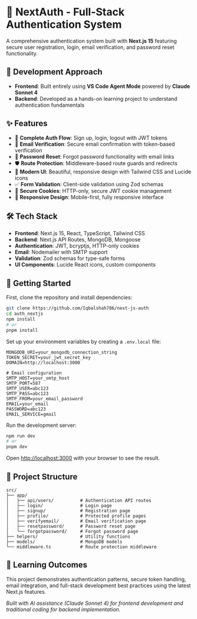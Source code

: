 # 🔐 NextAuth - Full-Stack Authentication System

A comprehensive authentication system built with **Next.js 15** featuring secure user registration, login, email verification, and password reset functionality.

## 🤖 Development Approach

- **Frontend**: Built entirely using **VS Code Agent Mode** powered by **Claude Sonnet 4**
- **Backend**: Developed as a hands-on learning project to understand authentication fundamentals

## ✨ Features

- 🔑 **Complete Auth Flow**: Sign up, login, logout with JWT tokens
- 📧 **Email Verification**: Secure email confirmation with token-based verification
- 🔄 **Password Reset**: Forgot password functionality with email links
- 🛡️ **Route Protection**: Middleware-based route guards and redirects
- 🎨 **Modern UI**: Beautiful, responsive design with Tailwind CSS and Lucide icons
- ✅ **Form Validation**: Client-side validation using Zod schemas
- 🍪 **Secure Cookies**: HTTP-only, secure JWT cookie management
- 📱 **Responsive Design**: Mobile-first, fully responsive interface

## 🛠️ Tech Stack

- **Frontend**: Next.js 15, React, TypeScript, Tailwind CSS
- **Backend**: Next.js API Routes, MongoDB, Mongoose
- **Authentication**: JWT, bcryptjs, HTTP-only cookies
- **Email**: Nodemailer with SMTP support
- **Validation**: Zod schemas for type-safe forms
- **UI Components**: Lucide React icons, custom components

## 🚀 Getting Started

First, clone the repository and install dependencies:

```bash
git clone https://github.com/Iqbalshah786/next-js-auth
cd auth_nextjs
npm install
# or
pnpm install
```

Set up your environment variables by creating a `.env.local` file:

```env
MONGODB_URI=your_mongodb_connection_string
TOKEN_SECRET=your_jwt_secret_key
DOMAIN=http://localhost:3000

# Email configuration
SMTP_HOST=your_smtp_host
SMTP_PORT=587
SMTP_USER=abc123
SMTP_PASS=abc123
SMTP_FROM=your_email_password
EMAIL=your_email
PASSWORD=abc123
EMAIL_SERVICE=gmail
```

Run the development server:

```bash
npm run dev
# or
pnpm dev
```

Open [http://localhost:3000](http://localhost:3000) with your browser to see the result.

## 📁 Project Structure

```
src/
├── app/
│   ├── api/users/          # Authentication API routes
│   ├── login/              # Login page
│   ├── signup/             # Registration page
│   ├── profile/            # Protected profile pages
│   ├── verifyemail/        # Email verification page
│   ├── resetpassword/      # Password reset page
│   └── forgotpassword/     # Forgot password page
├── helpers/                # Utility functions
├── models/                 # MongoDB models
└── middleware.ts           # Route protection middleware
```

## 🎯 Learning Outcomes

This project demonstrates authentication patterns, secure token handling, email integration, and full-stack development best practices using the latest Next.js features.

_Built with AI assistance (Claude Sonnet 4) for frontend development and traditional coding for backend implementation._
